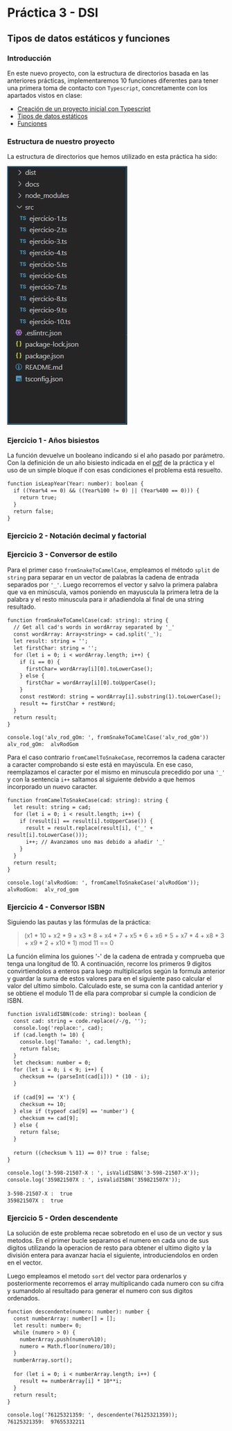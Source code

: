 # Práctica 3 - DSI
## Tipos de datos estáticos y funciones

### Introducción

En este nuevo proyecto, con la estructura de directorios basada en las
anteriores prácticas, implementaremos 10 funciones diferentes para 
tener una primera toma de contacto con `Typescript`, concretamente con 
los apartados vistos en clase:
* [Creación de un proyecto inicial con Typescript](https://ull-esit-inf-dsi-2122.github.io/typescript-theory/typescript-project-setup.html)
* [Tipos de datos estáticos](https://ull-esit-inf-dsi-2122.github.io/typescript-theory/typescript-static-types.html)
* [Funciones](https://ull-esit-inf-dsi-2122.github.io/typescript-theory/typescript-functions.html)

### Estructura de nuestro proyecto

La estructura de directorios que hemos utilizado en esta práctica ha sido:

![Imagen directorio](./images/1-estructura.png)

### Ejercicio 1 - Años bisiestos

La función devuelve un booleano indicando si el año pasado por parámetro. 
Con la definición de un año bisiesto indicada en el [pdf](https://ull-esit-inf-dsi-2122.github.io/prct03-types-functions/) de la práctica y 
el uso de un simple bloque if con esas condiciones el problema está resuelto.

```
function isLeapYear(Year: number): boolean {
  if ((Year%4 == 0) && ((Year%100 != 0) || (Year%400 == 0))) {
    return true;
  }
  return false;
}
```

### Ejercicio 2 - Notación decimal y factorial




### Ejercicio 3 - Conversor de estilo

Para el primer caso `fromSnakeToCamelCase`, empleamos el método `split` de `string` para separar
en un vector de palabras la cadena de entrada separados por `'_'`. Luego recorremos el vector y salvo
la primera palabra que va en minúscula, vamos poniendo en mayuscula la primera letra de la palabra y el
resto minuscula para ir añadiendola al final de una string resultado.

```
function fromSnakeToCamelCase(cad: string): string {
  // Get all cad's words in wordArray separated by '_'
  const wordArray: Array<string> = cad.split('_');
  let result: string = '';
  let firstChar: string = '';
  for (let i = 0; i < wordArray.length; i++) {
    if (i == 0) {
      firstChar= wordArray[i][0].toLowerCase();
    } else {
      firstChar = wordArray[i][0].toUpperCase();
    }
    const restWord: string = wordArray[i].substring(1).toLowerCase();
    result += firstChar + restWord; 
  }
  return result;
}
```
``` 
console.log('alv_rod_gOm: ', fromSnakeToCamelCase('alv_rod_gOm'))
alv_rod_gOm:  alvRodGom
```

Para el caso contrario `fromCamelToSnakeCase`, recorremos la cadena caracter a caracter comprobando si 
este está en mayúscula. En ese caso, reemplazamos el caracter por el mismo en minuscula precedido por 
una `'_'` y con la sentencia `i++` saltamos al siguiente debvido a que hemos incorporado un nuevo caracter.

```
function fromCamelToSnakeCase(cad: string): string {
  let result: string = cad;
  for (let i = 0; i < result.length; i++) {
    if (result[i] == result[i].toUpperCase()) {
      result = result.replace(result[i], ('_' + result[i].toLowerCase()));
      i++; // Avanzamos uno mas debido a añadir '_'
    }
  }
  return result;
}
```
```
console.log('alvRodGom: ', fromCamelToSnakeCase('alvRodGom'));
alvRodGom:  alv_rod_gom
```

### Ejercicio 4 - Conversor ISBN

Siguiendo las pautas y las fórmulas de la práctica:

> (x1 * 10 + x2 * 9 + x3 * 8 + x4 * 7 + x5 * 6 + x6 * 5 + x7 * 4 + x8 * 3 + x9 * 2 + x10 * 1) mod 11 == 0

La función elimina los guiones '-' de la cadena de entrada y comprueba que tenga una longitud de 10.
A continuación, recorre los primeros 9 digitos convirtiendolos a enteros para luego multiplicarlos según 
la formula anterior y guardar la suma de estos valores para en el siguiente paso calcular el valor del
ultimo simbolo. Calculado este, se suma con la cantidad anterior y se obtiene el modulo 11 de ella para
comprobar si cumple la condicion de ISBN.

```
function isValidISBN(code: string): boolean {
  const cad: string = code.replace(/-/g, '');
  console.log('replace:', cad);
  if (cad.length != 10) {
    console.log('Tamaño: ', cad.length);
    return false;
  }
  let checksum: number = 0;
  for (let i = 0; i < 9; i++) {
    checksum += (parseInt(cad[i])) * (10 - i);
  }

  if (cad[9] == 'X') {
    checksum += 10;
  } else if (typeof cad[9] == 'number') {
    checksum += cad[9];
  } else {
    return false;
  }

  return ((checksum % 11) == 0)? true : false;
}
```
```
console.log('3-598-21507-X : ', isValidISBN('3-598-21507-X'));
console.log('359821507X : ', isValidISBN('359821507X'));

3-598-21507-X :  true
359821507X :  true
```

### Ejercicio 5 - Orden descendente

La solución de este problema recae sobretodo en el uso de un vector y sus metodos. En el primer bucle
separamos el numero en cada uno de sus digitos utilizando la operacion de resto para obtener el ultimo digito y la división entera para avanzar hacia el siguiente, introduciendolos en orden en el vector.

Luego empleamos el metodo `sort` del vector para ordenarlos y posteriormente recorremos el array 
multiplicando cada numero con su cifra y sumandolo al resultado para generar el numero con sus digitos
ordenados.

```
function descendente(numero: number): number {
  const numberArray: number[] = [];
  let result: number= 0;
  while (numero > 0) {
    numberArray.push(numero%10);
    numero = Math.floor(numero/10);
  }
  numberArray.sort();
  
  for (let i = 0; i < numberArray.length; i++) {
    result += numberArray[i] * 10**i;
  }
  return result;
}
```
```
console.log('76125321359: ', descendente(76125321359));
76125321359:  97655332211
```


















